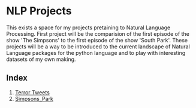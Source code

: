 # NLP Projects

This exists a space for my projects pretaining to Natural Language Processing. First project will be the comparision of the first episode of the show 'The Simpsons' to the first episode of the show 'South Park'. These projects will be a way to be introduced to the current landscape of Natural Language packages for the python language and to play with interesting datasets of my own making.

## Index
1. [Terror Tweets]()
2. [Simpsons_Park](https://github.com/sambozek/NLP-Projects/tree/master/Simpsons-Park)
